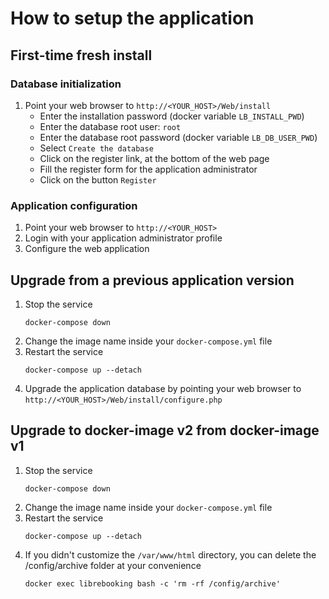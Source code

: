# How to setup the application

## First-time fresh install

### Database initialization
1. Point your web browser to `http://<YOUR_HOST>/Web/install`
   - Enter the installation password (docker variable `LB_INSTALL_PWD`)
   - Enter the database root user: `root`
   - Enter the database root password (docker variable `LB_DB_USER_PWD`)
   - Select `Create the database`
   - Click on the register link, at the bottom of the web page
   - Fill the register form for the application administrator
   - Click on the button `Register`

### Application configuration
1. Point your web browser to `http://<YOUR_HOST>`
1. Login with your application administrator profile
1. Configure the web application

## Upgrade from a previous application version
1. Stop the service
   ```
   docker-compose down
   ```
1. Change the image name inside your `docker-compose.yml` file
1. Restart the service
   ```
   docker-compose up --detach
   ```
1. Upgrade the application database by pointing your web browser to `http://<YOUR_HOST>/Web/install/configure.php`

## Upgrade to docker-image v2 from docker-image v1
1. Stop the service
   ```
   docker-compose down
   ```
1. Change the image name inside your `docker-compose.yml` file
1. Restart the service
   ```
   docker-compose up --detach
   ```
1. If you didn't customize the `/var/www/html` directory, you can delete the /config/archive folder at your convenience
   ```
   docker exec librebooking bash -c 'rm -rf /config/archive'
   ```
